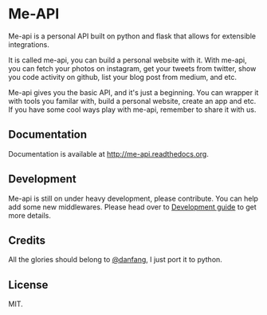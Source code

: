 # Me-API

Me-api is a personal API built on python and flask that allows for extensible
integrations.

It is called me-api, you can build a personal website with it. With me-api,
you can fetch your photos on instagram, get your tweets from twitter, show
you code activity on github, list your blog post from medium, and etc.

Me-api gives you the basic API, and it's just a beginning. You can wrapper it
with tools you familar with, build a personal website, create an app and etc.
If you have some cool ways play with me-api, remember to share it with us.

## Documentation

Documentation is available at http://me-api.readthedocs.org.

## Development

Me-api is still on under heavy development, please contribute. You can help
add some new middlewares. Please head over to [Development guide][] to
get more details.

## Credits

All the glories should belong to [@danfang][], I just port it to python.

## License

MIT.

[Development guide]: http://me-api.readthedocs.org/en/latest/index.html#developer-s-guide
[@danfang]: https://github.com/danfang
